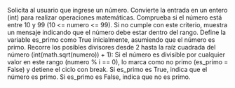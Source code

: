 Solicita al usuario que ingrese un número.
Convierte la entrada en un entero (int) para realizar operaciones matemáticas.
Comprueba si el número está entre 10 y 99 (10 <= numero <= 99).
Si no cumple con este criterio, muestra un mensaje indicando que el número debe estar dentro del rango.
Define la variable es_primo como True inicialmente, asumiendo que el número es primo.
Recorre los posibles divisores desde 2 hasta la raíz cuadrada del número (int(math.sqrt(numero)) + 1):
Si el número es divisible por cualquier valor en este rango (numero % i == 0),
lo marca como no primo (es_primo = False) y detiene el ciclo con break.
Si es_primo es True, indica que el número es primo.
Si es_primo es False, indica que no es primo.
